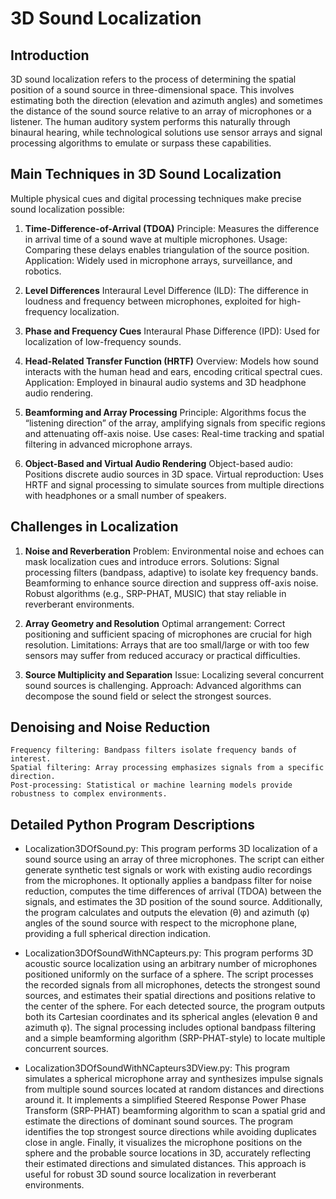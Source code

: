 # 3D Sound Localization

## Introduction

3D sound localization refers to the process of determining the spatial position of a sound source in three-dimensional space. 
This involves estimating both the direction (elevation and azimuth angles) and sometimes the distance of the sound source relative to an array of microphones or a listener. 
The human auditory system performs this naturally through binaural hearing, while technological solutions use sensor arrays 
and signal processing algorithms to emulate or surpass these capabilities.


## Main Techniques in 3D Sound Localization

Multiple physical cues and digital processing techniques make precise sound localization possible:

1. **Time-Difference-of-Arrival (TDOA)**
    Principle: Measures the difference in arrival time of a sound wave at multiple microphones.
    Usage: Comparing these delays enables triangulation of the source position.
    Application: Widely used in microphone arrays, surveillance, and robotics.

2. **Level Differences**
    Interaural Level Difference (ILD): The difference in loudness and frequency between microphones, exploited for high-frequency localization.

3. **Phase and Frequency Cues**
    Interaural Phase Difference (IPD): Used for localization of low-frequency sounds.

4. **Head-Related Transfer Function (HRTF)**
    Overview: Models how sound interacts with the human head and ears, encoding critical spectral cues.
    Application: Employed in binaural audio systems and 3D headphone audio rendering.

5. **Beamforming and Array Processing**
    Principle: Algorithms focus the “listening direction” of the array, amplifying signals from specific regions and attenuating off-axis noise.
    Use cases: Real-time tracking and spatial filtering in advanced microphone arrays.

6. **Object-Based and Virtual Audio Rendering**
    Object-based audio: Positions discrete audio sources in 3D space.
    Virtual reproduction: Uses HRTF and signal processing to simulate sources from multiple directions with headphones or a small number of speakers.


## Challenges in Localization

1. **Noise and Reverberation**
    Problem: Environmental noise and echoes can mask localization cues and introduce errors.
    Solutions:
        Signal processing filters (bandpass, adaptive) to isolate key frequency bands.
        Beamforming to enhance source direction and suppress off-axis noise.
        Robust algorithms (e.g., SRP-PHAT, MUSIC) that stay reliable in reverberant environments.

2. **Array Geometry and Resolution**
    Optimal arrangement: Correct positioning and sufficient spacing of microphones are crucial for high resolution.
    Limitations: Arrays that are too small/large or with too few sensors may suffer from reduced accuracy or practical difficulties.

3. **Source Multiplicity and Separation**
    Issue: Localizing several concurrent sound sources is challenging.
    Approach: Advanced algorithms can decompose the sound field or select the strongest sources.

		
## Denoising and Noise Reduction

    Frequency filtering: Bandpass filters isolate frequency bands of interest.
    Spatial filtering: Array processing emphasizes signals from a specific direction.
    Post-processing: Statistical or machine learning models provide robustness to complex environments.



## Detailed Python Program Descriptions

- Localization3DOfSound.py: This program performs 3D localization of a sound source using an array of three microphones. 
The script can either generate synthetic test signals or work with existing audio recordings from the microphones. 
It optionally applies a bandpass filter for noise reduction, computes the time differences of arrival (TDOA) between the signals,
and estimates the 3D position of the sound source. Additionally, the program calculates and outputs the elevation (θ) and azimuth (φ) angles 
of the sound source with respect to the microphone plane, providing a full spherical direction indication.
 
- Localization3DOfSoundWithNCapteurs.py: This program performs 3D acoustic source localization using an arbitrary number of microphones positioned uniformly on the surface of a sphere.
The script processes the recorded signals from all microphones, detects the strongest sound sources, and estimates their spatial directions 
and positions relative to the center of the sphere. For each detected source, the program outputs both its Cartesian coordinates and its spherical angles (elevation θ and azimuth φ).
The signal processing includes optional bandpass filtering and a simple beamforming algorithm (SRP-PHAT-style) to locate multiple concurrent sources.

- Localization3DOfSoundWithNCapteurs3DView.py: This program simulates a spherical microphone array and synthesizes impulse signals from multiple sound sources located at random distances
and directions around it. It implements a simplified Steered Response Power Phase Transform (SRP-PHAT) beamforming algorithm to scan a spatial grid 
and estimate the directions of dominant sound sources. The program identifies the top strongest source directions while avoiding duplicates close in angle. 
Finally, it visualizes the microphone positions on the sphere and the probable source locations in 3D, accurately reflecting their estimated directions and simulated distances.
This approach is useful for robust 3D sound source localization in reverberant environments.


 
 
